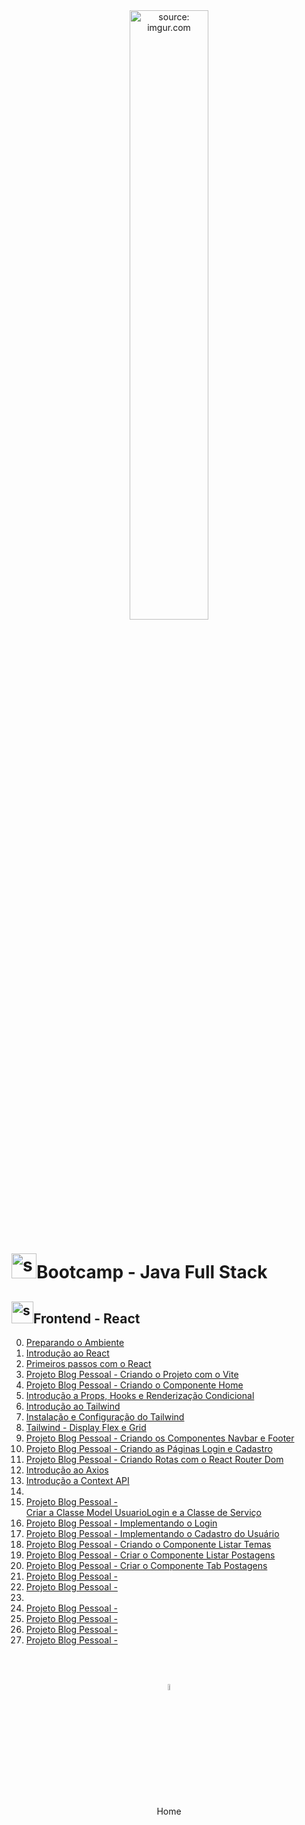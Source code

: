 <div align="center">
    <img src="https://i.imgur.com/AzshGmS.png" title="source: imgur.com" width="50%"/> 
</div>
<h1><img src="https://i.imgur.com/JSfXyzm.png" title="source: imgur.com" width="40px"/>Bootcamp - Java Full Stack </h1>

<h2><img src="https://i.imgur.com/H9wEgsJ.png" title="source: imgur.com" width="35px"/>Frontend - React</h2>



0. <a href="00.md" >Preparando o Ambiente</a>
1. <a href="01.md" >Introdução ao React</a>
2. <a href="02.md" >Primeiros passos com o React</a>
3. <a href="03.md">Projeto Blog Pessoal - Criando o Projeto com o Vite</a>
4. <a href="04.md">Projeto Blog Pessoal - Criando o Componente Home</a>
5. <a href="05.md">Introdução a Props, Hooks e Renderização Condicional</a>
6. <a href="06.md">Introdução ao Tailwind</a>
7. <a href="07.md">Instalação e Configuração do Tailwind</a>
8. <a href="">Tailwind - Display Flex e Grid</a>
9. <a href="09.md">Projeto Blog Pessoal - Criando os Componentes Navbar e Footer</a>
10. <a href="10.md">Projeto Blog Pessoal - Criando as Páginas Login e Cadastro</a>
11. <a href="11.md">Projeto Blog Pessoal - Criando Rotas com o React Router Dom</a>
12. <a href="12.md">Introdução ao Axios</a>
13. <a href="13.md">Introdução a Context API</a>
14. 
15. <a href="10.md">Projeto Blog Pessoal - Criar a Classe Model UsuarioLogin e a Classe de Serviço</a>
16. <a href="11.md">Projeto Blog Pessoal - Implementando o Login</a>
17. <a href="12.md">Projeto Blog Pessoal - Implementando o Cadastro do Usuário</a>
18. <a href="13.md" >Projeto Blog Pessoal - Criando o Componente Listar Temas</a>
19. <a href="14.md" >Projeto Blog Pessoal - Criar o Componente Listar Postagens</a>
20. <a href="15.md">Projeto Blog Pessoal - Criar o Componente Tab Postagens</a>
21. <a href="16.md" >Projeto Blog Pessoal - </a>
22. <a href="17.md" >Projeto Blog Pessoal - </a>
23. <a href="21.md"></a>
24. <a href="22.md" >Projeto Blog Pessoal - </a>
25. <a href="23.md" >Projeto Blog Pessoal - </a>
26. <a href="24.md" >Projeto Blog Pessoal - </a>
27. <a href="25.md" >Projeto Blog Pessoal - </a>

<br /><br />
	

<div align="center"><a href="../README.md"><img src="https://i.imgur.com/kfHCxif.png" title="source: imgur.com" width="5%"/></a></div>
<div align="center">Home</div>
